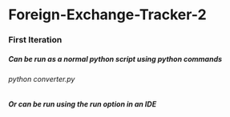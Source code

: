 # Foreign-Exchange-Tracker-2
### First Iteration

##### Can be run as a normal python script using python commands
###### python converter.py

##### Or can be run using the run option in an IDE